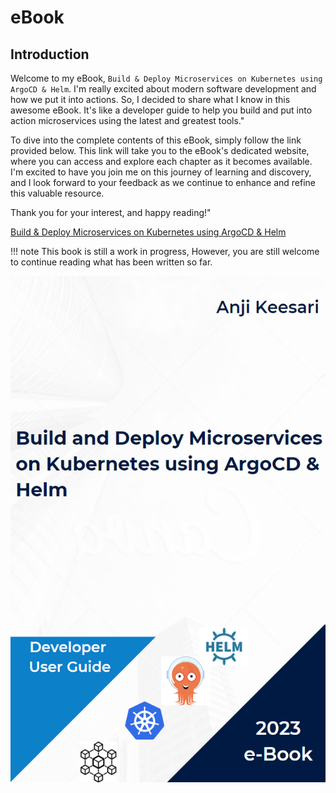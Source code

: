 
# eBook 

## Introduction


Welcome to my eBook, `Build & Deploy Microservices on Kubernetes using ArgoCD & Helm`. I'm really excited about modern software development and how we put it into actions. So, I decided to share what I know in this awesome eBook. It's like a developer guide to help you build and put into action microservices using the latest and greatest tools."


To dive into the complete contents of this eBook, simply follow the link provided below. This link will take you to the eBook's dedicated website, where you can access and explore each chapter as it becomes available. I'm excited to have you join me on this journey of learning and discovery, and I look forward to your feedback as we continue to enhance and refine this valuable resource.

Thank you for your interest, and happy reading!"

<a href="https://akeesari.github.io/micros-k8s/" target="_blank">Build & Deploy Microservices on Kubernetes using ArgoCD & Helm</a>


!!! note
    This book is still a work in progress, However, you are still welcome to continue reading what has been written so far.

![illustration.png](images/book-cover.png)